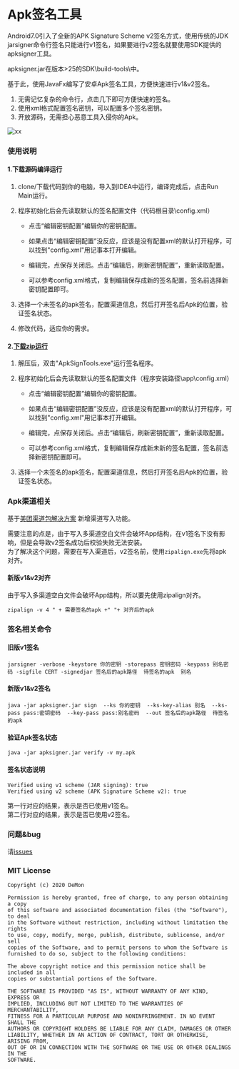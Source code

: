 # Apk签名工具

Android7.0引入了全新的APK Signature Scheme v2签名方式，使用传统的JDK jarsigner命令行签名只能进行v1签名，如果要进行v2签名就要使用SDK提供的apksigner工具。  

apksigner.jar在版本>25的SDK\build-tools\中。  
 
基于此，使用JavaFx编写了安卓Apk签名工具，方便快速进行v1&v2签名。

 1. 无需记忆复杂的命令行，点击几下即可方便快速的签名。
 2. 使用xml格式配置签名密钥，可以配置多个签名密钥。
 3. 开放源码，无需担心恶意工具入侵你的Apk。

![xx](https://github.com/iDeMonnnnnn/SignatureTools/blob/master/20201102185505.jpg?raw=true)  

### 使用说明

#### 1.下载源码编译运行

1. clone/下载代码到你的电脑，导入到IDEA中运行，编译完成后，点击Run Main运行。
 
2. 程序初始化后会先读取默认的签名配置文件（代码根目录\config.xml）
 
   - 点击“编辑密钥配置”编辑你的密钥配置。
 
   - 如果点击“编辑密钥配置”没反应，应该是没有配置xml的默认打开程序，可以找到"config.xml"用记事本打开编辑。
 
   - 编辑完，点保存关闭后。点击“编辑后，刷新密钥配置”，重新读取配置。
   
   - 可以参考config.xml格式，复制编辑保存成新的签名配置，签名前选择新密钥配置即可。
   
3. 选择一个未签名的apk签名，配置渠道信息，然后打开签名后Apk的位置，验证签名状态。
  
4. 修改代码，适应你的需求。
 
#### 2.[下载zip运行](https://github.com/iDeMonnnnnn/SignatureTools/releases/tag/v1.2)

1. 解压后，双击"ApkSignTools.exe"运行签名程序。

2. 程序初始化后会先读取默认的签名配置文件（程序安装路径\app\config.xml）

   - 点击“编辑密钥配置”编辑你的密钥配置。
 
   - 如果点击“编辑密钥配置”没反应，应该是没有配置xml的默认打开程序，可以找到"config.xml"用记事本打开编辑。
 
   - 编辑完，点保存关闭后。点击“编辑后，刷新密钥配置”，重新读取配置。
   
   - 可以参考config.xml格式，复制编辑保存成新未新的签名配置，签名前选择新密钥配置即可。

3. 选择一个未签名的apk签名，配置渠道信息，然后打开签名后Apk的位置，验证签名状态。

### Apk渠道相关

基于[美团渠道包解决方案](https://tech.meituan.com/2014/06/13/mt-apk-packaging.html)  新增渠道写入功能。

需要注意的点是，由于写入多渠道空白文件会破坏App结构，在v1签名下没有影响，但是会导致v2签名成功后校验失败无法安装。  
为了解决这个问题，需要在写入渠道后，v2签名前，使用```zipalign.exe```先将apk对齐。  

#### 新版v1&v2对齐

由于写入多渠道空白文件会破坏App结构，所以要先使用zipalign对齐。

```
zipalign -v 4 " + 需要签名的apk +" "+ 对齐后的apk
```

### 签名相关命令

#### 旧版v1签名
```
jarsigner -verbose -keystore 你的密钥 -storepass 密钥密码 -keypass 别名密码 -sigfile CERT -signedjar 签名后的apk路径  待签名的apk  别名
```

#### 新版v1&v2签名
```
java -jar apksigner.jar sign  --ks 你的密钥  --ks-key-alias 别名  --ks-pass pass:密钥密码  --key-pass pass:别名密码  --out 签名后的apk路径  待签名的apk   
```

#### 验证Apk签名状态

``` 
java -jar apksigner.jar verify -v my.apk
```

#### 签名状态说明

``` 
Verified using v1 scheme (JAR signing): true
Verified using v2 scheme (APK Signature Scheme v2): true
```
第一行对应的结果，表示是否已使用v1签名。  
第二行对应的结果，表示是否已使用v2签名。

### 问题&bug

请[issues](https://github.com/DeMonJavaSpace/SignatureTools/issues)

### MIT License

```
Copyright (c) 2020 DeMon

Permission is hereby granted, free of charge, to any person obtaining a copy
of this software and associated documentation files (the "Software"), to deal
in the Software without restriction, including without limitation the rights
to use, copy, modify, merge, publish, distribute, sublicense, and/or sell
copies of the Software, and to permit persons to whom the Software is
furnished to do so, subject to the following conditions:

The above copyright notice and this permission notice shall be included in all
copies or substantial portions of the Software.

THE SOFTWARE IS PROVIDED "AS IS", WITHOUT WARRANTY OF ANY KIND, EXPRESS OR
IMPLIED, INCLUDING BUT NOT LIMITED TO THE WARRANTIES OF MERCHANTABILITY,
FITNESS FOR A PARTICULAR PURPOSE AND NONINFRINGEMENT. IN NO EVENT SHALL THE
AUTHORS OR COPYRIGHT HOLDERS BE LIABLE FOR ANY CLAIM, DAMAGES OR OTHER
LIABILITY, WHETHER IN AN ACTION OF CONTRACT, TORT OR OTHERWISE, ARISING FROM,
OUT OF OR IN CONNECTION WITH THE SOFTWARE OR THE USE OR OTHER DEALINGS IN THE
SOFTWARE.
```